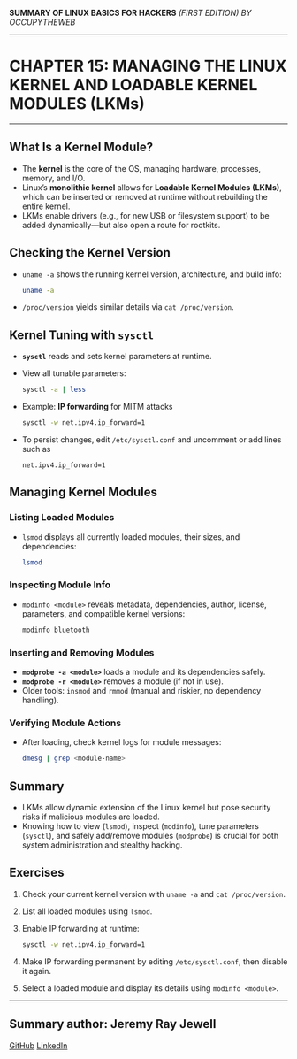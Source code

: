 **SUMMARY OF**
**LINUX BASICS FOR HACKERS**
*(FIRST EDITION) BY OCCUPYTHEWEB*

---

# CHAPTER 15: MANAGING THE LINUX KERNEL AND LOADABLE KERNEL MODULES (LKMs)

---

## What Is a Kernel Module?

* The **kernel** is the core of the OS, managing hardware, processes, memory, and I/O.
* Linux’s **monolithic kernel** allows for **Loadable Kernel Modules (LKMs)**, which can be inserted or removed at runtime without rebuilding the entire kernel.
* LKMs enable drivers (e.g., for new USB or filesystem support) to be added dynamically—but also open a route for rootkits.

## Checking the Kernel Version

* `uname -a` shows the running kernel version, architecture, and build info:

  ```bash
  uname -a
  ```
* `/proc/version` yields similar details via `cat /proc/version`.

## Kernel Tuning with `sysctl`

* **`sysctl`** reads and sets kernel parameters at runtime.
* View all tunable parameters:

  ```bash
  sysctl -a | less
  ```
* Example: **IP forwarding** for MITM attacks

  ```bash
  sysctl -w net.ipv4.ip_forward=1
  ```
* To persist changes, edit `/etc/sysctl.conf` and uncomment or add lines such as

  ```text
  net.ipv4.ip_forward=1
  ```

## Managing Kernel Modules

### Listing Loaded Modules

* `lsmod` displays all currently loaded modules, their sizes, and dependencies:

  ```bash
  lsmod
  ```

### Inspecting Module Info

* `modinfo <module>` reveals metadata, dependencies, author, license, parameters, and compatible kernel versions:

  ```bash
  modinfo bluetooth
  ```

### Inserting and Removing Modules

* **`modprobe -a <module>`** loads a module and its dependencies safely.
* **`modprobe -r <module>`** removes a module (if not in use).
* Older tools: `insmod` and `rmmod` (manual and riskier, no dependency handling).

### Verifying Module Actions

* After loading, check kernel logs for module messages:

  ```bash
  dmesg | grep <module-name>
  ```

## Summary

* LKMs allow dynamic extension of the Linux kernel but pose security risks if malicious modules are loaded.
* Knowing how to view (`lsmod`), inspect (`modinfo`), tune parameters (`sysctl`), and safely add/remove modules (`modprobe`) is crucial for both system administration and stealthy hacking.

## Exercises

1. Check your current kernel version with `uname -a` and `cat /proc/version`.
2. List all loaded modules using `lsmod`.
3. Enable IP forwarding at runtime:

   ```bash
   sysctl -w net.ipv4.ip_forward=1
   ```
4. Make IP forwarding permanent by editing `/etc/sysctl.conf`, then disable it again.
5. Select a loaded module and display its details using `modinfo <module>`.

---

## Summary author: **Jeremy Ray Jewell**

[GitHub](https://github.com/jeremyrayjewell)
[LinkedIn](https://www.linkedin.com/in/jeremyrayjewell)
